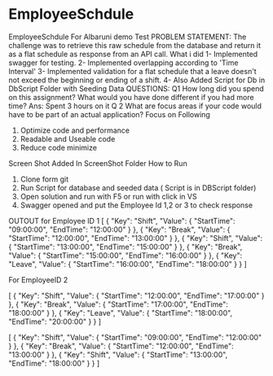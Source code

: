 # EmployeeSchdule
EmployeeSchdule For Albaruni demo Test
PROBLEM STATEMENT:
The challenge was to retrieve this raw schedule from the database and return it as a flat schedule as response from an API call.
What i did
1-	Implemented swagger for testing.
2-	Implemented overlapping according to 'Time Interval' 
3-	Implemented validation for a flat schedule that a leave doesn't not exceed the beginning or ending of a shift.
4-  Also Added Script for Db in DbScript Folder with Seeding Data
QUESTIONS:
Q1 How long did you spend on this assignment? What would you have done different if you had more time?
Ans:  Spent 3 hours on it
Q 2 What are focus areas if your code would have to be part of an actual application?
Focus on Following 
1. Optimize code and performance
2. Readable and Useable code
3. Reduce code minimize

Screen Shot Added In ScreenShot Folder
How to Run

1. Clone form git
2. Run Script for database and seeded data ( Script is in DBScript folder)
3. Open solution and run with F5 or run with click in VS
4. Swagger opened and put the Employee Id 1,2 or 3 to check response

OUTOUT for Employee ID 1
[
  {
    "Key": "Shift",
    "Value": {
      "StartTime": "09:00:00",
      "EndTime": "12:00:00"
    }
  },
  {
    "Key": "Break",
    "Value": {
      "StartTime": "12:00:00",
      "EndTime": "13:00:00"
    }
  },
  {
    "Key": "Shift",
    "Value": {
      "StartTime": "13:00:00",
      "EndTime": "15:00:00"
    }
  },
  {
    "Key": "Break",
    "Value": {
      "StartTime": "15:00:00",
      "EndTime": "16:00:00"
    }
  },
  {
    "Key": "Leave",
    "Value": {
      "StartTime": "16:00:00",
      "EndTime": "18:00:00"
    }
  }
]

For EmployeeID 2 

[
  {
    "Key": "Shift",
    "Value": {
      "StartTime": "12:00:00",
      "EndTime": "17:00:00"
    }
  },
  {
    "Key": "Break",
    "Value": {
      "StartTime": "17:00:00",
      "EndTime": "18:00:00"
    }
  },
  {
    "Key": "Leave",
    "Value": {
      "StartTime": "18:00:00",
      "EndTime": "20:00:00"
    }
  }
]

[
  {
    "Key": "Shift",
    "Value": {
      "StartTime": "09:00:00",
      "EndTime": "12:00:00"
    }
  },
  {
    "Key": "Break",
    "Value": {
      "StartTime": "12:00:00",
      "EndTime": "13:00:00"
    }
  },
  {
    "Key": "Shift",
    "Value": {
      "StartTime": "13:00:00",
      "EndTime": "18:00:00"
    }
  }
]

